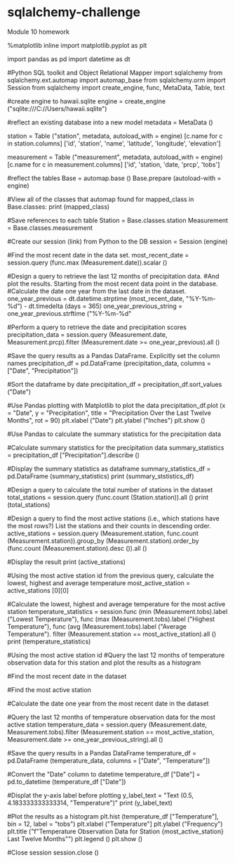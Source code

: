 # sqlalchemy-challenge
Module 10 homework

%matplotlib inline
import matplotlib.pyplot as plt

import pandas as pd
import datetime as dt

#Python SQL toolkit and Object Relational Mapper
import sqlalchemy
from sqlalchemy.ext.automap import automap_base
from sqlalchemy.orm import Session
from sqlalchemy import create_engine, func, MetaData, Table, text

#create engine to hawaii.sqlite
engine = create_engine ("sqlite:///C://Users/hawaii.sqlite")

#reflect an existing database into a new model
metadata = MetaData ()

station = Table ("station", metadata, autoload_with = engine)
[c.name for c in station.columns]
['id', 'station', 'name', 'latitude', 'longitude', 'elevation']

measurement = Table ("measurement", metadata, autoload_with = engine)
[c.name for c in measurement.columns]
['id', 'station, 'date, 'prcp', 'tobs']

#reflect the tables
Base = automap.base ()
Base.prepare (autoload-with = engine)

#View all of the classes that automap found
for mapped_class in Base.classes:
  print (mapped_class)

#Save references to each table
Station = Base.classes.station
Measurement = Base.classes.measurement

#Create our session (link) from Python to the DB
session = Session (engine)

#Find the most recent date in the data set.
most_recent_date = session.query (func.max (Measurement.date)).scalar ()

#Design a query to retrieve the last 12 months of precipitation data.
#And plot the results.  Starting from the most recent data point in the database.
#Calculate the date one year from the last date in the dataset.
one_year_previous = dt.datetime.strptime (most_recent_date, "%Y-%m-%d") - dt.timedelta (days = 365)
one_year_previous_string = one_year_previous.strftime ("%Y-%m-%d"

#Perform a query to retrieve the date and precipitation scores
precipitation_data = session.query (Measurement.date, Measurement.prcp).filter (Measurement.date >= one_year_previous).all ()

#Save the query results as a Pandas DataFrame.  Explicitly set the column names
precipitation_df = pd.DataFrame (precipitation_data, columns = ["Date", "Precipitation"])

#Sort the dataframe by date
precipitation_df = precipitation_df.sort_values ("Date")

#Use Pandas plotting with Matplotlib to plot the data
precipitation_df.plot (x = "Date", y = "Precipitation", title = "Precipitation Over the Last Twelve Months", rot = 90)
plt.xlabel ("Date")
plt.ylabel ("Inches")
plt.show ()

#Use Pandas to calculate the summary statistics for the precipitation data

#Calculate summary statistics for the precipitation data
summary_statistics = precipitation_df ["Precipitation"].describe ()

#Display the summary statistics as dataframe
summary_statistics_df = pd.DataFrame (summary_statistics)
print (summary_ststistics_df)

#Design a query to calculate the total number of stations in the dataset
total_stations = session.query (func.count (Station.station)).all ()
print (total_stations)

#Design a query to find the most active stations (i.e., which stations have the most rows?) List the stations and their counts in descending order.
active_stations = session.query (Measurement.station, func.count (Measurement.station)).group_by (Measurement.station).order_by (func.count (Measurement.station).desc ()).all ()

#Display the result
print (active_stations)

#Using the most active station id from the previous query, calculate the lowest, highest and average temperature
most_active_station = active_stations [0][0]

#Calculate the lowest, highest and average temperature for the most active station
temperature_statistics = session.func (min (Measurement.tobs).label ("Lowest Temperature"),
                                 func (max (Measurement.tobs).label ("Highest Temperature"),
                                 func (avg (Measurement.tobs).label ("Average Temperature").
                                 filter (Measurement.station == most_active_station).all ()
print (temperature_statistics)

#Using the most active station id
#Query the last 12 months of temperature observation data for this station and plot the results as a histogram

#Find the most recent date in the dataset

#Find the most active station

#Calculate the date one year from the most recent date in the dataset

#Query the last 12 months of temperature observation data for the most active station
temperature_data = session.query (Measurement.date, Measurement.tobs).filter (Measurement.station == most_active_station, Measurement.date >= one_year_previous_string).all ()

#Save the query results in a Pandas DataFrame
temperature_df = pd.DataFrame (temperature_data, columns = ["Date", "Temperature"])

#Convert the "Date" column to datetime
temperature_df ["Date"] = pd.to_datetime (temperature_df ["Date"])

#Displat the y-axis label before plotting
y_label_text = "Text (0.5, 4.183333333333314, "Temperature")"
print (y_label_text)

#Plot the results as a histogram
plt.hist (temperature_df ["Temperature"], bin = 12, label = "tobs")
plt.xlabel ("Temperature"] 
plt.ylabel ("Frequency")
plt.title ("f"Temperature Observation Data for Station {most_active_station} Last Twelve Months"")
plt.legend ()
plt.show ()

#Close session
session.close ()
